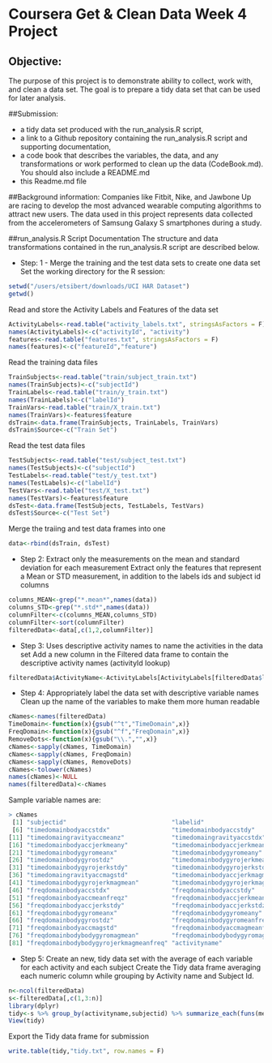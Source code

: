 # Coursera Get & Clean Data Week 4 Project
## Objective:
The purpose of this project is to demonstrate ability to collect, work with, and clean a data set. 
The goal is to prepare a tidy data set that can be used for later analysis.

##Submission: 
  * a tidy data set produced with the run_analysis.R script, 
  * a link to a Github repository containing the run_analysis.R script and supporting documentation, 
  * a code book that describes the variables, the data, and any transformations or work performed to clean up the data (CodeBook.md). You should also include a README.md
  * this Readme.md file
  
##Background information:
Companies like Fitbit, Nike, and Jawbone Up are racing to develop the most advanced wearable computing algorithms to attract new users. 
The data used in this project represents data collected from the accelerometers of Samsung Galaxy S smartphones during a study.

##run_analysis.R Script Documentation
The structure and data transformations contained in the run_analysis.R script are described below.

* Step: 1 - Merge the training and the test data sets to create one data set
Set the working directory for the R session:
```R
setwd("/users/etsibert/downloads/UCI HAR Dataset")
getwd()
```
Read and store the Activity Labels and Features of the data set
```R
ActivityLabels<-read.table("activity_labels.txt", stringsAsFactors = F)
names(ActivityLabels)<-c("activityId", "activity")
features<-read.table("features.txt", stringsAsFactors = F)
names(features)<-c("featureId","feature")
```
Read the training data files
```R
TrainSubjects<-read.table("train/subject_train.txt")
names(TrainSubjects)<-c("subjectId")
TrainLabels<-read.table("train/y_train.txt")
names(TrainLabels)<-c("labelId")
TrainVars<-read.table("train/X_train.txt")
names(TrainVars)<-features$feature
dsTrain<-data.frame(TrainSubjects, TrainLabels, TrainVars)
dsTrain$Source<-c("Train Set")
```
Read the test data files
```R
TestSubjects<-read.table("test/subject_test.txt")
names(TestSubjects)<-c("subjectId")
TestLabels<-read.table("test/y_test.txt")
names(TestLabels)<-c("labelId")
TestVars<-read.table("test/X_test.txt")
names(TestVars)<-features$feature
dsTest<-data.frame(TestSubjects, TestLabels, TestVars)
dsTest$Source<-c("Test Set")
```
Merge the traiing and test data frames into one
```R
data<-rbind(dsTrain, dsTest)
```
* Step 2: Extract only the measurements on the mean and standard deviation for each measurement
Extract only the features that represent a Mean or STD measurement, in addition to the labels ids and subject id columns
```R
columns_MEAN<-grep("*.mean*",names(data))
columns_STD<-grep("*.std*",names(data))
columnFilter<-c(columns_MEAN,columns_STD)
columnFilter<-sort(columnFilter)
filteredData<-data[,c(1,2,columnFilter)]
```
* Step 3: Uses descriptive activity names to name the activities in the data set
Add a new column in the Filtered data frame to contain the descriptive activity names (activityId lookup)
```R
filteredData$ActivityName<-ActivityLabels[ActivityLabels[filteredData$labelId,1],2]
```
* Step 4: Appropriately label the data set with descriptive variable names
Clean up the name of the variables to make them more human readable
```R
cNames<-names(filteredData)
TimeDomain<-function(x){gsub("^t","TimeDomain",x)}
FreqDomain<-function(x){gsub("^f","FreqDomain",x)}
RemoveDots<-function(x){gsub("\\.","",x)}
cNames<-sapply(cNames, TimeDomain)
cNames<-sapply(cNames, FreqDomain)
cNames<-sapply(cNames, RemoveDots)
cNames<-tolower(cNames)
names(cNames)<-NULL
names(filteredData)<-cNames
```
Sample variable names are:
```R
> cNames
 [1] "subjectid"                             "labelid"                               "timedomainbodyaccmeanx"                "timedomainbodyaccmeany"                "timedomainbodyaccmeanz"               
 [6] "timedomainbodyaccstdx"                 "timedomainbodyaccstdy"                 "timedomainbodyaccstdz"                 "timedomaingravityaccmeanx"             "timedomaingravityaccmeany"            
[11] "timedomaingravityaccmeanz"             "timedomaingravityaccstdx"              "timedomaingravityaccstdy"              "timedomaingravityaccstdz"              "timedomainbodyaccjerkmeanx"           
[16] "timedomainbodyaccjerkmeany"            "timedomainbodyaccjerkmeanz"            "timedomainbodyaccjerkstdx"             "timedomainbodyaccjerkstdy"             "timedomainbodyaccjerkstdz"            
[21] "timedomainbodygyromeanx"               "timedomainbodygyromeany"               "timedomainbodygyromeanz"               "timedomainbodygyrostdx"                "timedomainbodygyrostdy"               
[26] "timedomainbodygyrostdz"                "timedomainbodygyrojerkmeanx"           "timedomainbodygyrojerkmeany"           "timedomainbodygyrojerkmeanz"           "timedomainbodygyrojerkstdx"           
[31] "timedomainbodygyrojerkstdy"            "timedomainbodygyrojerkstdz"            "timedomainbodyaccmagmean"              "timedomainbodyaccmagstd"               "timedomaingravityaccmagmean"          
[36] "timedomaingravityaccmagstd"            "timedomainbodyaccjerkmagmean"          "timedomainbodyaccjerkmagstd"           "timedomainbodygyromagmean"             "timedomainbodygyromagstd"             
[41] "timedomainbodygyrojerkmagmean"         "timedomainbodygyrojerkmagstd"          "freqdomainbodyaccmeanx"                "freqdomainbodyaccmeany"                "freqdomainbodyaccmeanz"               
[46] "freqdomainbodyaccstdx"                 "freqdomainbodyaccstdy"                 "freqdomainbodyaccstdz"                 "freqdomainbodyaccmeanfreqx"            "freqdomainbodyaccmeanfreqy"           
[51] "freqdomainbodyaccmeanfreqz"            "freqdomainbodyaccjerkmeanx"            "freqdomainbodyaccjerkmeany"            "freqdomainbodyaccjerkmeanz"            "freqdomainbodyaccjerkstdx"            
[56] "freqdomainbodyaccjerkstdy"             "freqdomainbodyaccjerkstdz"             "freqdomainbodyaccjerkmeanfreqx"        "freqdomainbodyaccjerkmeanfreqy"        "freqdomainbodyaccjerkmeanfreqz"       
[61] "freqdomainbodygyromeanx"               "freqdomainbodygyromeany"               "freqdomainbodygyromeanz"               "freqdomainbodygyrostdx"                "freqdomainbodygyrostdy"               
[66] "freqdomainbodygyrostdz"                "freqdomainbodygyromeanfreqx"           "freqdomainbodygyromeanfreqy"           "freqdomainbodygyromeanfreqz"           "freqdomainbodyaccmagmean"             
[71] "freqdomainbodyaccmagstd"               "freqdomainbodyaccmagmeanfreq"          "freqdomainbodybodyaccjerkmagmean"      "freqdomainbodybodyaccjerkmagstd"       "freqdomainbodybodyaccjerkmagmeanfreq" 
[76] "freqdomainbodybodygyromagmean"         "freqdomainbodybodygyromagstd"          "freqdomainbodybodygyromagmeanfreq"     "freqdomainbodybodygyrojerkmagmean"     "freqdomainbodybodygyrojerkmagstd"     
[81] "freqdomainbodybodygyrojerkmagmeanfreq" "activityname" 
```

* Step 5: Create an new, tidy data set with the average of each variable for each activity and each subject
Create the Tidy data frame averaging each numeric column while grouping by Activity name and Subject Id.
```R
n<-ncol(filteredData)
s<-filteredData[,c(1,3:n)]
library(dplyr)
tidy<-s %>% group_by(activityname,subjectid) %>% summarize_each(funs(mean))
View(tidy)
```
Export the Tidy data frame for submission
```R
write.table(tidy,"tidy.txt", row.names = F)
```

  
  
